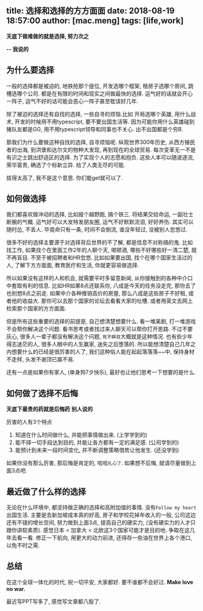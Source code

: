 title: 选择和选择的方方面面
date: 2018-08-19 18:57:00
author: [mac.meng]
tags: [life,work]
---

**天底下做难做的就是选择, 努力次之**

**-- 我说的**


## 为什么要选择

一般的选择都是被迫的, 地铁抢那个座位, 开发选哪个框架, 租房子选哪个房间, 跳槽选哪个公司. 都是在有限的时间和现实之间做最快的选择. 运气好的话就会开心一阵子, 运气不好的话可能会恶心一阵子甚至耽误好几年. 

除了被迫的选择还有自找的选择, 一些自寻的烦恼.比如 开局选哪个英雄, 用什么战术, 开发的时候用不用typescript, 要不要出国生活等. 因为可能你用什么英雄碰到猪队友都是GG, 用不用typescript领导和同事也不关心. 出不出国都是个穷B. 

那我们为什么要做这种自找的选择, 自寻烦恼呢. 纵观世界300年历史, 从西方殖民者的出海, 到洪堡和达尔文的物种大发现, 再到现在的全球贸易. 每次变革无一不是有识之士跳出舒适区的选择. 为了实现个人的志愿和抱负. 这些人本可以随波逐流, 荣华富贵, 确选了个标新立异. 给了人类无尽的可能.

拔得太高了, 我不是这个意思. 你们能get就可以了.

## 如何做选择

我们都喜欢做冲动的选择, 比如报个越野跑, 搞个铁三. 将结果交给命运, 一副壮士断腕的气概. 运气好可以大发特发朋友圈, 运气不好默默流泪, 好好养伤. 其实可以随时怂, 不丢人. 毕竟命只有一条, 时间不会倒流, 谁没年轻过, 没被别人忽悠过. 

<!-- more -->


很多不好的选择主要源于对选择背后世界的不了解, 都是信息不对称搞的鬼. 比如找工作, 如果找个在里面工作2年的人聊个天, 喝顿酒, 哪些不好哪些好一清二楚, 就不再盲目. 不至于被招聘者和HR忽悠. 比如如果要出国, 找个在哪个国家生活过的人, 了解下方方面面, 教育医疗和生活, 你就更容易做选择.  

所以如果没有这样的人和机会, 就需要平时多留意新闻, 从你接触到的各种中介口中套取有利的信息. 比如HR如果8点还联系你, 八成是今天的任务没走完, 那你去了也别想8点之前走. 如果中介各种推销高价的房屋, 那么八成是这些房子不好租, 或者他的收益大. 那你可以去那个国家的论坛去看看大家的吐槽. 或者用英文去网上检索那个国家的方方面面.

但是所有这些重要的选择的前提是, 自己想清楚想要什么. 看一堆美剧, 打一堆游戏不会帮你解决这个问题. 看书思考或者找过来人聊天可以帮你打开思路. 不过不要灰心, 很多人一辈子都没有解决这个问题, `死不瞑目`大概就是这种情况. 也有些少年得志迷茫的人, 很多人眼中的人生赢家, 迷失之后堕落的. 所以能想清楚自己几年之内想要什么的已经是很厉害的人了, 我们这种俗人能在起起落落落~~中, 保持身材不走样, 头发不谢顶已属不易.

还有一点是如果你有家人, (单身狗7夕快乐), 最好也让他们思考一下想要的是什么. 

## 如何做了选择不后悔

**天底下最贵的药就是后悔药**
**别人说的**

厉害的人有3个特点

1. 知道在什么时间做什么, 并能把事情做出来. (上学学到的)
2. 能不择一切手段达到目的, 并能让各方都有一定的满足感. (公司学到的)
3. 能预计到未来一段时间变化, 并不断调整策略借势让他发生. (还没学到)

如果你没有那么厉害, 那后悔是肯定的, 哈哈`扎心了`. 如果想不后悔, 就请尽量做到上面3点吧.


## 最近做了什么样的选择

无论在什么环境中, 都坚持做正确的选择和高附加值的事情. 没有`Follow my heart`出国生活. 主要是去新加坡成本真的好高, 房子和学校花掉年收入的一般, 公司这边还有不错的增长空间, 努力做到上面3点, 提高自己的硬实力, (没有硬实力的人才只跟你讲软素质). 感觉日本 < 加拿大 < 北欧这3个国家可能才是目的地. 争取在这几年去看一看. 修正一下航向, 用更大的动力前进, 还得存一些油在世界上各个港口, 以免不时之需. 


## 总结

在这个全球一体化的时代, 祝一切平安, 大家都好. 要不谁都不会好过. 
**Make love no war.**

最近写PPT写多了, 感觉写文章都八股了.



